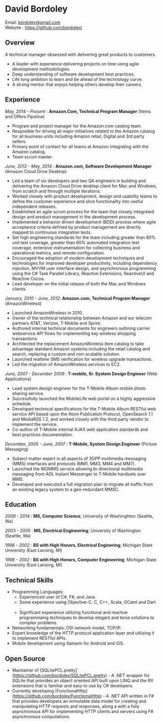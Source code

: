 # David Bordoley 
Email: bordoley@gmail.com<br>
Website : https://github.com/bordoley/

## Overview
A technical manager obsessed with delivering great products to customers.
* A leader with experience delivering projects on time using agile development methodologies.
* Deep understanding of software development best practices.
* Life long ambition to learn and be ahead of the technology curve.
* A strong mentor that enjoys helping others develop their careers.

## Experience
*May, 2014 - Present* : **Amazon.Com, Technical Program Manager** (Items and Offers Pipeline)
* Program and project manager for the Amazon.com catalog team.
* Resposible for driving all major initiatives related to the Amazon catalog for all business units including Amazon retail, Digital and 3rd party sellers.
* Primary point of contact for all teams at Amazon integrating with the Amazon catalog.
* Team scrum master.

*June, 2012 - May, 2014* : **Amazon.com, Software Development Manager** (Amazon Cloud Drive Desktop)
* Led a team of six developers and two QA engineers in building and delivering the Amazon Cloud Drive desktop client for Mac and Windows, from scratch and through multiple iterations.
* Worked closely with product development, design and usability teams to define the customer experience and slice functionality into useful independent releases.
* Established an agile scrum process for the team that closely integrated design and product management in the development process.
* Implemented a behavior driven development (BDD) process where agile acceptance criteria defined by product management are directly mapped to continuous integration tests.
* Set high engineering standards for the team including greater than 80% unit test coverage, greater than 80% automated integration test coverage, extensive instrumentation for collecting business and operational metrics, and remote configuration.
* Encouraged the adoption of modern development techniques and technologies for improved developer productivity, including dependency injection, MVVM user interface design, and asynchronous programming using the C# Task Parallel Library, Reactive Extensions, ReactiveUI and Reactive Cocoa.
* Lead developer on the initial release of both the Mac and Windows clients.

*January, 2010 - June, 2012*: **Amazon.com, Technical Program Manager** (AmazonWireless)
* Launched AmazonWireless in 2010.
* Owner of the technical relationship between Amazon and our telecom partners AT&T, Verizon, T-Mobile and Sprint.
* Authored internal technical documents for engineers outlining carrier webservice API flows for implementing key wireless shopping transactions.
* Architected the replacement AmazonWireless item catalog to take advantage standard Amazon systems including the retail catalog and search, replacing a custom and non-scalable solution.
* Launched realtime SMS verification for wireless upgrade transactions.
* Led the migration of AmazonWireless services to EC2.

*June, 2007 - December 2009* : **T-mobile, Sr. System Design Engineer** (Web Applications)
* Lead system design engineer for the T-Mobile Album mobile photo sharing service.
* Successfully launched the MobileLife web portal on a highly aggressive schedule.
* Developed technical specifications for the T-Mobile Album RESTful web service API based upon the Atom Publication Protocol, OpenSearch 1.1 and MediaRSS 1.2, and worked closely with the third party vendor to implement the service.
* Co-author of T-Mobile internal AJAX web application standards and best practices documentation.

*December, 2005 - June, 2007* : **T-Mobile, System Design Engineer** (Picture Messaging)
* Subject matter expert in all aspects of 3GPP multimedia messaging (MMS) interfaces and protocols (MM1, MM3, MM4 and MM7).
* Launched the IM2MMS service allowing bi-directional multimedia messaging from AOL Instant Messenger to T-Mobile handsets over MMS.
* Developed and executed a full migration plan to migrate all traffic from an existing legacy system to a geo-redundant MMSC.

## Education
*2009 - 2014* : **MS, Computer Science**; University of Washinghton (Seattle, Wa)

*2003 - 2005* : **MS, Electrical Engineering**; University of Washington (Seattle, Wa)

*1998 - 2002* : **BS with High Honors, Electrical Enginering**; Michigan State University (East Lansing, MI)

*1998 - 2002* : **BS with High Honors, Computer Engineering**; Michigan State University (East Lansing, MI)

## Technical Skills
* Programming Languages: 
  * Experienced user of C#, F#, and Java.
  * Some experience using Objective-C, C, C++, Scala, OCaml and Dart .
  * Significant experience utilizing functional and reactive programmaing techniques to develop elegant and terse solutions to complex problems.
* Networking fundamentals: OSI network model, TCP/IP.
* Expert knowledge of the HTTP protocol application layer and utilizing it to implement RESTful APIs.
* Mobile development using Xamarin for Android and iOS.

## Open Source
* Maintainer of [SQLitePCL.pretty] (https://github.com/bordoley/SQLitePCL.pretty) - A .NET wrapper for SQLite that provides an object oriented API built upon LINQ and the RX extensions that is familiar and easy to use by C# developers.
* Currently developing [FunctionalHttp] (https://github.com/bordoley/FunctionalHttp) - A .NET API written in F# that provides developers an immutable data model for creating and manipulating HTTP requests and responses, along a with a fully asynchronous API for implementing HTTP clients and servers using F# asynchronous computations.
